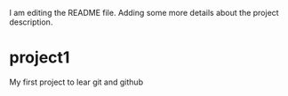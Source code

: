 I am editing the README file. Adding some more details about the project description.
# project1
My first project to lear git and github
